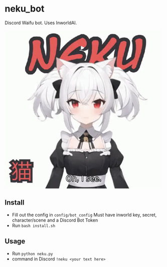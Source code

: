 # neku_bot
Discord Waifu bot. Uses InworldAI.

![NEKU](https://raw.githubusercontent.com/atorsvn/neku_bot/main/neku.gif)

## Install
* Fill out the config in ```config/bot_config``` Must have inworld key, secret, character/scene and a Discord Bot Token
* Run ```bash install.sh```
## Usage
* Run ```python neku.py```
* command in Discord ```!neku <your text here>```

